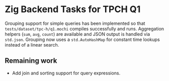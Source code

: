 # Zig Backend Tasks for TPCH Q1

Grouping support for simple queries has been implemented so that
`tests/dataset/tpc-h/q1.mochi` compiles successfully and runs. Aggregation
helpers (`sum`, `avg`, `count`) are available and JSON output is handled via
`std.json`. Grouping now uses a `std.AutoHashMap` for constant time lookups
instead of a linear search.

Remaining work
---------------

- Add join and sorting support for query expressions.
